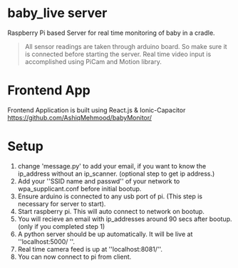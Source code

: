 # baby_live server

Raspberry Pi based Server for real time monitoring of baby in a cradle.
> All sensor readings are taken through arduino board. So make sure it is connected before starting the server.
> Real time video input is accomplished using PiCam and Motion library. 

# Frontend App

Frontend Application is built using React.js & Ionic-Capacitor 
https://github.com/AshiqMehmood/babyMonitor/

# Setup
1) change 'message.py' to add your email, if you want to know the ip_address without an ip_scanner. (optional step to get ip address.)
2) Add your ''SSID name and passwd'' of your network to wpa_supplicant.conf before initial bootup.
3) Ensure arduino is connected to any usb port of pi. (This step is necessary for server to start).
4) Start raspberry pi. This will auto connect to network on bootup.
5) You will recieve an email with ip_addresses around 90 secs after bootup. (only if you completed step 1)
6) A python server should be up automatically. It will be live at ''localhost:5000/ ''.
7) Real time camera feed is up at  ''localhost:8081/''.
8) You can now connect to pi from client.
